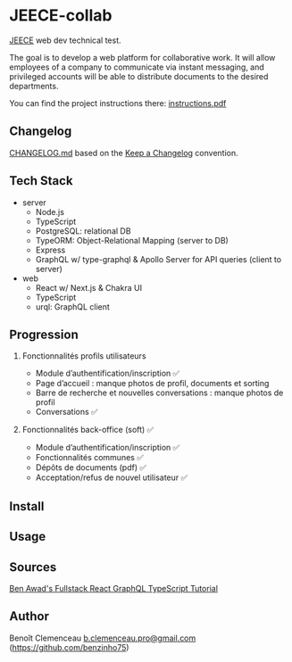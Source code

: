 # JEECE-collab

[JEECE](https://www.jeece.fr/) web dev technical test.

The goal is to develop a web platform for collaborative work. It will allow employees of a company to communicate via instant messaging, and privileged accounts will be able to distribute documents to the desired departments.

You can find the project instructions there: [instructions.pdf](instructions.pdf)

## Changelog

[CHANGELOG.md](CHANGELOG.md) based on the [Keep a Changelog](https://keepachangelog.com/en/1.0.0/) convention.

## Tech Stack

- server
  - Node.js
  - TypeScript
  - PostgreSQL: relational DB
  - TypeORM: Object-Relational Mapping (server to DB)
  - Express
  - GraphQL w/ type-graphql & Apollo Server for API queries (client to server)
- web
  - React w/ Next.js & Chakra UI
  - TypeScript
  - urql: GraphQL client

## Progression

1. Fonctionnalités profils utilisateurs
    - Module d’authentification/inscription :white_check_mark:
    - Page d’accueil : manque photos de profil, documents et sorting
    - Barre de recherche et nouvelles conversations : manque photos de profil
    - Conversations :white_check_mark:

2. Fonctionnalités back-office (soft) :white_check_mark:
    - Module d’authentification/inscription :white_check_mark:
    - Fonctionnalités communes :white_check_mark:
    - Dépôts de documents (pdf) :white_check_mark:
    - Acceptation/refus de nouvel utilisateur :white_check_mark:

## Install

## Usage

## Sources

[Ben Awad's Fullstack React GraphQL TypeScript Tutorial](https://www.youtube.com/watch?v=I6ypD7qv3Z8)

## Author

Benoît Clemenceau <b.clemenceau.pro@gmail.com> (https://github.com/benzinho75)
